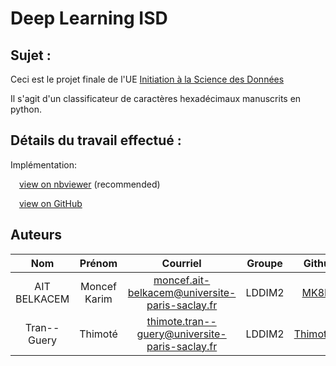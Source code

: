 <!-- #region -->
# Deep Learning ISD

## Sujet :

Ceci est le projet finale de l'UE 
[Initiation à la Science des Données](https://nicolas.thiery.name/Enseignement/IntroScienceDonnees/)

Il s'agit d'un classificateur de caractères hexadécimaux manuscrits en python.

## Détails du travail effectué :

Implémentation: 

&ensp;&ensp;[view on nbviewer](https://nbviewer.org/github/MK8BK/Deep_Learning_ISD/blob/master/Details.ipynb)
(recommended)

&ensp;&ensp;[view on GitHub](https://github.com/MK8BK/Deep_Learning_ISD/blob/master/Details.ipynb)

## Auteurs

| Nom  | Prénom | Courriel | Groupe | Github |
| :-------------: | :-------------: | :-------------: | :-------------: | :-------------: |
| AIT BELKACEM  | Moncef Karim  | moncef.ait-belkacem@universite-paris-saclay.fr  | LDDIM2  |[MK8BK](https://github.com/MK8BK)|
| Tran--Guery | Thimoté | thimote.tran--guery@universite-paris-saclay.fr  | LDDIM2  |[Thimote91](https://github.com/Thimote91)|

<!-- #endregion -->
